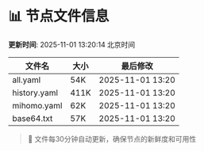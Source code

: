 # 📊 节点文件信息

**更新时间**: 2025-11-01 13:20:14 北京时间

| 文件名 | 大小 | 最后修改 |
|--------|------|----------|
| all.yaml | 54K | 2025-11-01 13:20 |
| history.yaml | 411K | 2025-11-01 13:20 |
| mihomo.yaml | 62K | 2025-11-01 13:20 |
| base64.txt | 57K | 2025-11-01 13:20 |

> 🔄 文件每30分钟自动更新，确保节点的新鲜度和可用性
